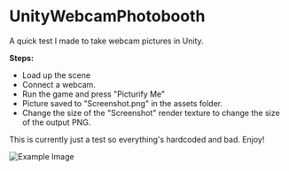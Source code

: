 # UnityWebcamPhotobooth
A quick test I made to take webcam pictures in Unity.

**Steps:**
- Load up the scene
- Connect a webcam.
- Run the game and press "Picturify Me"
- Picture saved to "Screenshot.png" in the assets folder.
- Change the size of the "Screenshot" render texture to change the size of the output PNG.

This is currently just a test so everything's hardcoded and bad. Enjoy!

![Example Image](screenshotColor.png)